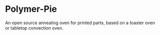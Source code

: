 # Polymer-Pie
An open source annealing oven for printed parts, based on a toaster oven or tabletop convection oven. 
